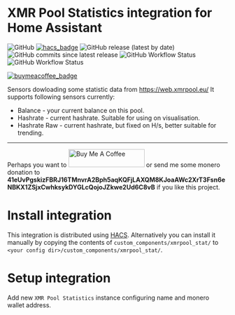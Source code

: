 # XMR Pool Statistics integration for Home Assistant

![GitHub](https://img.shields.io/github/license/hwmland/homeassistant-xmrpool_stat?style=plastic)
[![hacs_badge](https://img.shields.io/badge/HACS-Custom-orange.svg?style=plastic)](https://github.com/custom-components/hacs)
![GitHub release (latest by date)](https://img.shields.io/github/v/release/hwmland/homeassistant-xmrpool_stat?style=plastic)
![GitHub commits since latest release](https://img.shields.io/github/commits-since/hwmland/homeassistant-xmrpool_stat/latest?style=plastic)
![GitHub Workflow Status](https://img.shields.io/github/workflow/status/hwmland/homeassistant-xmrpool_stat/Validate%20with%20HACS?label=Validate%20with%20HACS)
![GitHub Workflow Status](https://img.shields.io/github/workflow/status/hwmland/homeassistant-xmrpool_stat/Validate%20with%20hassfest?label=Validate%20with%20hassfest)

[![buymeacoffee_badge](https://img.shields.io/badge/Donate-Buy%20Me%20a%20Coffee-ff813f?style=plastic)](https://www.buymeacoffee.com/hwmland)

Sensors dowloading some statistic data from https://web.xmrpool.eu/
It supports following sensors currently:

- Balance - your current balance on this pool.
- Hashrate - current hashrate. Suitable for using on visualisation.
- Hashrate Raw - current hashrate, but fixed on H/s, better suitable for trending.

---

Perhaps you want to <a href="https://www.buymeacoffee.com/hwmland" target="_blank"><img src="https://cdn.buymeacoffee.com/buttons/default-orange.png" alt="Buy Me A Coffee" height="41" width="174"></a> or send me some monero donation to **41eUvPgskizFBRJ16TMnvrA2Bph5aqKQFjLAXQM8KJoaAWc2XrT3Fsn6eNBKX1ZSjxCwhksykDYGLcQojoJZkwe2Ud6C8vB** if you like this project.

# Install integration

This integration is distributed using [HACS](https://hacs.xyz/).
Alternatively you can install it manually by copying the contents of `custom_components/xmrpool_stat/` to `<your config dir>/custom_components/xmrpool_stat/`.

# Setup integration

Add new `XMR Pool Statistics` instance configuring name and monero wallet address.
